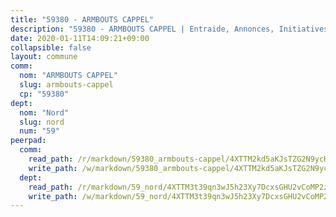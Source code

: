 ```yaml
---
title: "59380 - ARMBOUTS CAPPEL"
description: "59380 - ARMBOUTS CAPPEL | Entraide, Annonces, Initiatives"
date: 2020-01-11T14:09:21+09:00
collapsible: false
layout: commune
comm:
  nom: "ARMBOUTS CAPPEL"
  slug: armbouts-cappel
  cp: "59380"
dept:
  nom: "Nord"
  slug: nord
  num: "59"
peerpad:
  comm:
    read_path: /r/markdown/59380_armbouts-cappel/4XTTM2kd5aKJsTZG2N9ycHZUfk57foZM6XP9BZoV3z7ADRp2Z
    write_path: /w/markdown/59380_armbouts-cappel/4XTTM2kd5aKJsTZG2N9ycHZUfk57foZM6XP9BZoV3z7ADRp2Z-K3TgULLLQtXURuWdKQ88pMXDaiaADonyqBYZoaCcswieq73cdwLeXtwrk2UoiYpMv3wAfuDENYrDqapWg8KbFuPWvinVVrwwv3oShYPv4hwpJKD5YnQkkqmJJWDFyeYoV6xad5Yq
  dept:
    read_path: /r/markdown/59_nord/4XTTM3t39qn3wJ5h23Xy7DcxsGHU2vCoMP2z3iS4TUn3TrtdJ
    write_path: /w/markdown/59_nord/4XTTM3t39qn3wJ5h23Xy7DcxsGHU2vCoMP2z3iS4TUn3TrtdJ-K3TgTuZGkuZqXfr6fpmH7pGsMT6ndvZQMyRDze5QBt7XScLWHoBi246kLoDKpTH2Yo4f3AFSSJqGc2ozvNww7qPLqsDjpvahxCbQ6F5znbfjp6kVgaDcTYc9LyhwSfYuCevnvZUQ
---
```


